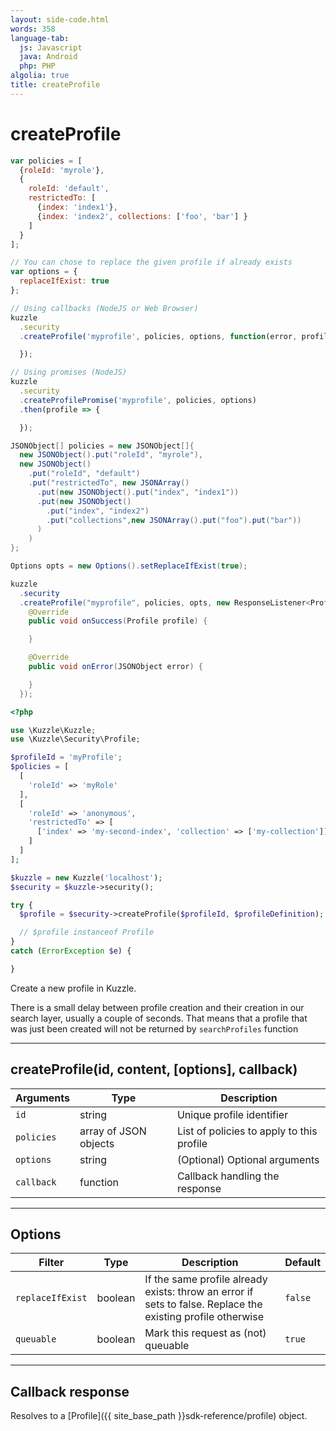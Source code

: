 ```yaml
---
layout: side-code.html
words: 358
language-tab:
  js: Javascript
  java: Android
  php: PHP
algolia: true
title: createProfile
---
```


# createProfile

```js
var policies = [
  {roleId: 'myrole'},
  {
    roleId: 'default', 
    restrictedTo: [
      {index: 'index1'}, 
      {index: 'index2', collections: ['foo', 'bar'] } 
    ] 
  }
];

// You can chose to replace the given profile if already exists
var options = {
  replaceIfExist: true
};

// Using callbacks (NodeJS or Web Browser)
kuzzle
  .security
  .createProfile('myprofile', policies, options, function(error, profile) {

  });

// Using promises (NodeJS)
kuzzle
  .security
  .createProfilePromise('myprofile', policies, options)
  .then(profile => {

  });
```

```java
JSONObject[] policies = new JSONObject[]{
  new JSONObject().put("roleId", "myrole"),
  new JSONObject()
    .put("roleId", "default")
    .put("restrictedTo", new JSONArray()
      .put(new JSONObject().put("index", "index1"))
      .put(new JSONObject()
        .put("index", "index2")
        .put("collections",new JSONArray().put("foo").put("bar"))
      )
    )
};

Options opts = new Options().setReplaceIfExist(true);

kuzzle
  .security
  .createProfile("myprofile", policies, opts, new ResponseListener<Profile>() {
    @Override
    public void onSuccess(Profile profile) {

    }

    @Override
    public void onError(JSONObject error) {

    }
  });
```

```php
<?php

use \Kuzzle\Kuzzle;
use \Kuzzle\Security\Profile;

$profileId = 'myProfile';
$policies = [
  [
    'roleId' => 'myRole'
  ],
  [
    'roleId' => 'anonymous',
    'restrictedTo' => [
      ['index' => 'my-second-index', 'collection' => ['my-collection']]
    ]
  ]
];

$kuzzle = new Kuzzle('localhost');
$security = $kuzzle->security();

try {
  $profile = $security->createProfile($profileId, $profileDefinition);

  // $profile instanceof Profile
}
catch (ErrorException $e) {

}
```

Create a new profile in Kuzzle.

<aside class="notice">
There is a small delay between profile creation and their creation in our search layer, usually a couple of seconds.
That means that a profile that was just been created will not be returned by <code>searchProfiles</code> function
</aside>

---

## createProfile(id, content, [options], callback)

| Arguments | Type | Description |
|---------------|---------|----------------------------------------|
| ``id`` | string | Unique profile identifier |
| ``policies`` | array of JSON objects | List of policies to apply to this profile |
| ``options`` | string | (Optional) Optional arguments |
| ``callback`` | function | Callback handling the response |

---

## Options

| Filter | Type | Description | Default |
|---------------|---------|----------------------------------------|---------|
| ``replaceIfExist`` | boolean | If the same profile already exists: throw an error if sets to false. Replace the existing profile otherwise | ``false`` |
| ``queuable`` | boolean | Mark this request as (not) queuable | ``true`` |

---

## Callback response

Resolves to a [Profile]({{ site_base_path }}sdk-reference/profile) object.

